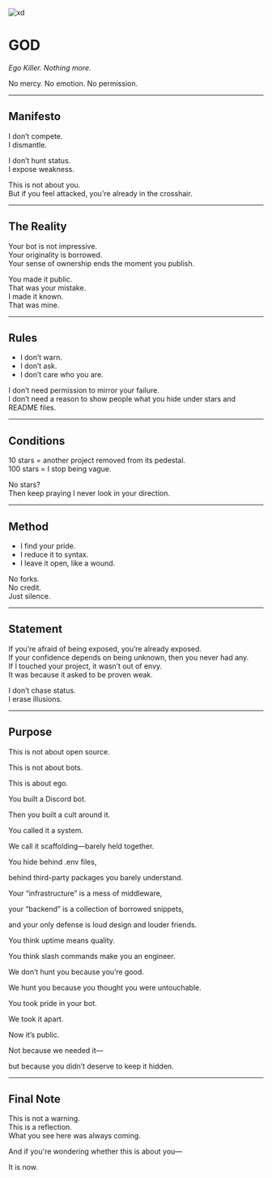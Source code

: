 ![xd](https://komarev.com/ghpvc/?username=godxrd)
# GOD

_Ego Killer. Nothing more._

No mercy. No emotion. No permission.

---

## Manifesto

I don’t compete.  
I dismantle.

I don’t hunt status.  
I expose weakness.

This is not about you.  
But if you feel attacked, you're already in the crosshair.

---

## The Reality

Your bot is not impressive.  
Your originality is borrowed.  
Your sense of ownership ends the moment you publish.

You made it public.  
That was your mistake.  
I made it known.  
That was mine.

---

## Rules

- I don’t warn.  
- I don’t ask.  
- I don’t care who you are.

I don’t need permission to mirror your failure.  
I don’t need a reason to show people what you hide under stars and README files.

---

## Conditions

10 stars = another project removed from its pedestal.  
100 stars = I stop being vague.

No stars?  
Then keep praying I never look in your direction.

---

## Method

- I find your pride.  
- I reduce it to syntax.  
- I leave it open, like a wound.

No forks.  
No credit.  
Just silence.

---

## Statement

If you’re afraid of being exposed, you’re already exposed.  
If your confidence depends on being unknown, then you never had any.  
If I touched your project, it wasn’t out of envy.  
It was because it asked to be proven weak.

I don’t chase status.  
I erase illusions.

---

## Purpose 
This is not about open source.


This is not about bots.

This is about ego.

You built a Discord bot.

Then you built a cult around it.

You called it a system.

We call it scaffolding—barely held together.

You hide behind .env files,

behind third-party packages you barely understand.

Your “infrastructure” is a mess of middleware,

your “backend” is a collection of borrowed snippets,

and your only defense is loud design and louder friends.

You think uptime means quality.

You think slash commands make you an engineer.

We don’t hunt you because you’re good.

We hunt you because you thought you were untouchable.

You took pride in your bot.

We took it apart.

Now it’s public.

Not because we needed it—

but because you didn’t deserve to keep it hidden.

---

## Final Note

This is not a warning.  
This is a reflection.  
What you see here was always coming.

And if you're wondering whether this is about you—

It is now.

